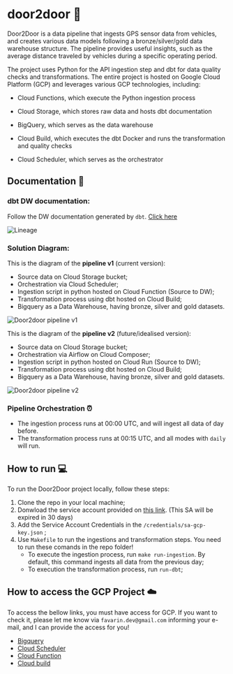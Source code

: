 # door2door 🚙

Door2Door is a data pipeline that ingests GPS sensor data from vehicles, and creates various data models following a bronze/silver/gold data warehouse structure. The pipeline provides useful insights, such as the average distance traveled by vehicles during a specific operating period.

The project uses Python for the API ingestion step and dbt for data quality checks and transformations. The entire project is hosted on Google Cloud Platform (GCP) and leverages various GCP technologies, including:

- Cloud Functions, which execute the Python ingestion process

- Cloud Storage, which stores raw data and hosts dbt documentation

- BigQuery, which serves as the data warehouse

- Cloud Build, which executes the dbt Docker and runs the transformation and quality checks

- Cloud Scheduler, which serves as the orchestrator

## Documentation 📃

### dbt DW documentation:
Follow the DW documentation generated by `dbt`. [Click here](https://storage.googleapis.com/door-2-door-dbt-doc/target/index.html#!/overview)


![Lineage](https://storage.googleapis.com/door-2-door-dbt-doc/diagrams/lineage.png)


### Solution Diagram:

This is the diagram of the **pipeline v1** (current version):

 - Source data on Cloud Storage bucket;
 - Orchestration via Cloud Scheduler;
 - Ingestion script in python hosted on Cloud Function (Source to DW);
 - Transformation process using dbt hosted on Cloud Build;
 - Bigquery as a Data Warehouse, having bronze, silver and gold datasets.

![Door2door pipeline v1](https://storage.googleapis.com/door-2-door-dbt-doc/diagrams/door2door-v1.jpg)
  
This is the diagram of the **pipeline v2** (future/idealised version):

 - Source data on Cloud Storage bucket;
 - Orchestration via Airflow on Cloud Composer;
 - Ingestion script in python hosted on Cloud Run (Source to DW);
 - Transformation process using dbt hosted on Cloud Build;
 - Bigquery as a Data Warehouse, having bronze, silver and gold datasets.

![Door2door pipeline v2](https://storage.googleapis.com/door-2-door-dbt-doc/diagrams/door2door-v2.jpg)


### Pipeline Orchestration ⏰

- The ingestion process runs at 00:00 UTC, and will ingest all data of day before.
- The transformation process runs at 00:15 UTC, and all modes with `daily` will run.

## How to run 💻

To run the Door2Door project locally, follow these steps:


 1. Clone the repo in your local machine;
 2. Donwload the service account provided on [this link](https://storage.cloud.google.com/door-2-door-dbt-doc/sa/sa-gcp-key.json). (This SA will be expired in 30 days)
 3. Add the Service Account Credentials in the `/credentials/sa-gcp-key.json` ;
 3. Use `Makefile` to run the ingestions and transformation steps. You need to run these comands in the repo folder!
	- To execute the ingestion process, run `make run-ingestion`. By default, this command ingests all data from the previous day;
	- To execution the transformation process, run `run-dbt`;

## How to access the GCP Project ☁️

To access the bellow links, you must have access for GCP. If you want to check it, please let me know via `favarin.dev@gmail.com` informing your e-mail, and I can provide the access for you!

- [Bigquery](https://console.cloud.google.com/bigquery?project=door2door-381302&ws=!1m0)
- [Cloud Scheduler](https://console.cloud.google.com/cloudscheduler?referrer=search&hl=pt-br&project=door2door-381302)
- [Cloud Function](https://console.cloud.google.com/functions/details/us-east4/ingestion-api-events?env=gen1&project=door2door-381302&tab=metrics)
- [Cloud build](https://console.cloud.google.com/cloud-build/builds;region=southamerica-east1?project=door2door-381302)
